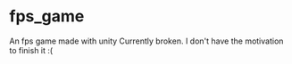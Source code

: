 # fps_game
An fps game made with unity
Currently broken. I don't have the motivation to finish it :(
